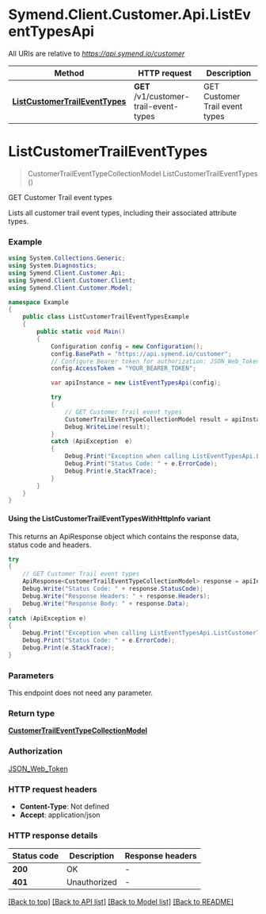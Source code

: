 # Symend.Client.Customer.Api.ListEventTypesApi

All URIs are relative to *https://api.symend.io/customer*

| Method | HTTP request | Description |
|--------|--------------|-------------|
| [**ListCustomerTrailEventTypes**](ListEventTypesApi.md#listcustomertraileventtypes) | **GET** /v1/customer-trail-event-types | GET Customer Trail event types |

<a name="listcustomertraileventtypes"></a>
# **ListCustomerTrailEventTypes**
> CustomerTrailEventTypeCollectionModel ListCustomerTrailEventTypes ()

GET Customer Trail event types

Lists all customer trail event types, including their associated attribute types.

### Example
```csharp
using System.Collections.Generic;
using System.Diagnostics;
using Symend.Client.Customer.Api;
using Symend.Client.Customer.Client;
using Symend.Client.Customer.Model;

namespace Example
{
    public class ListCustomerTrailEventTypesExample
    {
        public static void Main()
        {
            Configuration config = new Configuration();
            config.BasePath = "https://api.symend.io/customer";
            // Configure Bearer token for authorization: JSON_Web_Token
            config.AccessToken = "YOUR_BEARER_TOKEN";

            var apiInstance = new ListEventTypesApi(config);

            try
            {
                // GET Customer Trail event types
                CustomerTrailEventTypeCollectionModel result = apiInstance.ListCustomerTrailEventTypes();
                Debug.WriteLine(result);
            }
            catch (ApiException  e)
            {
                Debug.Print("Exception when calling ListEventTypesApi.ListCustomerTrailEventTypes: " + e.Message);
                Debug.Print("Status Code: " + e.ErrorCode);
                Debug.Print(e.StackTrace);
            }
        }
    }
}
```

#### Using the ListCustomerTrailEventTypesWithHttpInfo variant
This returns an ApiResponse object which contains the response data, status code and headers.

```csharp
try
{
    // GET Customer Trail event types
    ApiResponse<CustomerTrailEventTypeCollectionModel> response = apiInstance.ListCustomerTrailEventTypesWithHttpInfo();
    Debug.Write("Status Code: " + response.StatusCode);
    Debug.Write("Response Headers: " + response.Headers);
    Debug.Write("Response Body: " + response.Data);
}
catch (ApiException e)
{
    Debug.Print("Exception when calling ListEventTypesApi.ListCustomerTrailEventTypesWithHttpInfo: " + e.Message);
    Debug.Print("Status Code: " + e.ErrorCode);
    Debug.Print(e.StackTrace);
}
```

### Parameters
This endpoint does not need any parameter.
### Return type

[**CustomerTrailEventTypeCollectionModel**](CustomerTrailEventTypeCollectionModel.md)

### Authorization

[JSON_Web_Token](../README.md#JSON_Web_Token)

### HTTP request headers

 - **Content-Type**: Not defined
 - **Accept**: application/json


### HTTP response details
| Status code | Description | Response headers |
|-------------|-------------|------------------|
| **200** | OK |  -  |
| **401** | Unauthorized |  -  |

[[Back to top]](#) [[Back to API list]](../README.md#documentation-for-api-endpoints) [[Back to Model list]](../README.md#documentation-for-models) [[Back to README]](../README.md)

